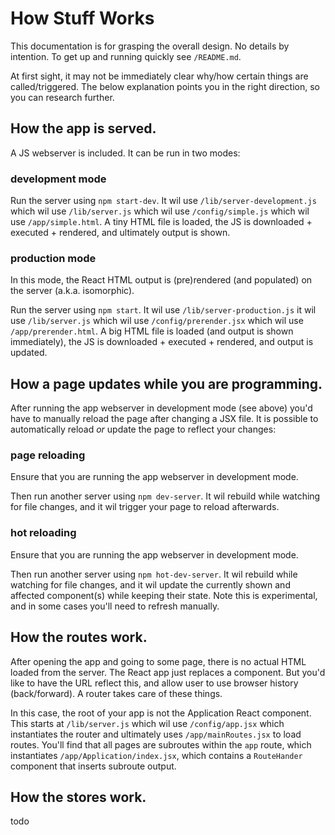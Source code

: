 # How Stuff Works
This documentation is for grasping the overall design. No details by intention. To get up and running quickly see `/README.md`.

At first sight, it may not be immediately clear why/how certain things are called/triggered.
The below explanation points you in the right direction, so you can research further.


## How the app is served.
A JS webserver is included. It can be run in two modes:

### development mode
Run the server using `npm start-dev`.
It wil use `/lib/server-development.js` which wil use `/lib/server.js` which wil use `/config/simple.js` which wil use `/app/simple.html`. A tiny HTML file is loaded, the JS is downloaded + executed + rendered, and ultimately output is shown.

### production mode
In this mode, the React HTML output is (pre)rendered (and populated) on the server (a.k.a. isomorphic).

Run the server using `npm start`.
It wil use `/lib/server-production.js` it wil use `/lib/server.js` which wil use `/config/prerender.jsx` which wil use `/app/prerender.html`. A big HTML file is loaded (and output is shown immediately), the JS is downloaded + executed + rendered, and output is updated.


## How a page updates while you are programming.
After running the app webserver in development mode (see above) you'd have to manually reload the page after changing a JSX file.
It is possible to automatically reload _or_ update the page to reflect your changes:

### page reloading
Ensure that you are running the app webserver in development mode.

Then run another server using `npm dev-server`.
It wil rebuild while watching for file changes, and it wil trigger your page to reload afterwards.

### hot reloading
Ensure that you are running the app webserver in development mode.

Then run another server using `npm hot-dev-server`.
It wil rebuild while watching for file changes, and it wil update the currently shown and affected component(s) while keeping their state.
Note this is experimental, and in some cases you'll need to refresh manually.


## How the routes work.
After opening the app and going to some page, there is no actual HTML loaded from the server. The React app just replaces a component.
But you'd like to have the URL reflect this, and allow user to use browser history (back/forward). A router takes care of these things.

In this case, the root of your app is not the Application React component.
This starts at `/lib/server.js` which wil use `/config/app.jsx` which instantiates the router and ultimately uses `/app/mainRoutes.jsx` to load routes.
You'll find that all pages are subroutes within the `app` route, which instantiates `/app/Application/index.jsx`, which contains a `RouteHander` component that inserts subroute output.


## How the stores work.
todo
